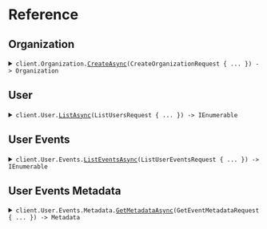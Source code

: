 # Reference
## Organization
<details><summary><code>client.Organization.<a href="/src/SeedMixedFileDirectory/Organization/OrganizationClient.cs">CreateAsync</a>(CreateOrganizationRequest { ... }) -> Organization</code></summary>
<dl>
<dd>

#### 📝 Description

<dl>
<dd>

<dl>
<dd>

Create a new organization.
</dd>
</dl>
</dd>
</dl>

#### 🔌 Usage

<dl>
<dd>

<dl>
<dd>

```csharp
await client.Organization.CreateAsync(new CreateOrganizationRequest { Name = "string" });
```
</dd>
</dl>
</dd>
</dl>

#### ⚙️ Parameters

<dl>
<dd>

<dl>
<dd>

**request:** `CreateOrganizationRequest` 
    
</dd>
</dl>
</dd>
</dl>


</dd>
</dl>
</details>

## User
<details><summary><code>client.User.<a href="/src/SeedMixedFileDirectory/User/UserClient.cs">ListAsync</a>(ListUsersRequest { ... }) -> IEnumerable<User></code></summary>
<dl>
<dd>

#### 📝 Description

<dl>
<dd>

<dl>
<dd>

List all users.
</dd>
</dl>
</dd>
</dl>

#### 🔌 Usage

<dl>
<dd>

<dl>
<dd>

```csharp
await client.User.ListAsync(new ListUsersRequest { Limit = 1 });
```
</dd>
</dl>
</dd>
</dl>

#### ⚙️ Parameters

<dl>
<dd>

<dl>
<dd>

**request:** `ListUsersRequest` 
    
</dd>
</dl>
</dd>
</dl>


</dd>
</dl>
</details>

## User Events
<details><summary><code>client.User.Events.<a href="/src/SeedMixedFileDirectory/User/Events/EventsClient.cs">ListEventsAsync</a>(ListUserEventsRequest { ... }) -> IEnumerable<Event></code></summary>
<dl>
<dd>

#### 📝 Description

<dl>
<dd>

<dl>
<dd>

List all user events.
</dd>
</dl>
</dd>
</dl>

#### 🔌 Usage

<dl>
<dd>

<dl>
<dd>

```csharp
await client.User.Events.ListEventsAsync(new ListUserEventsRequest { Limit = 1 });
```
</dd>
</dl>
</dd>
</dl>

#### ⚙️ Parameters

<dl>
<dd>

<dl>
<dd>

**request:** `ListUserEventsRequest` 
    
</dd>
</dl>
</dd>
</dl>


</dd>
</dl>
</details>

## User Events Metadata
<details><summary><code>client.User.Events.Metadata.<a href="/src/SeedMixedFileDirectory/User/Events/Metadata/MetadataClient.cs">GetMetadataAsync</a>(GetEventMetadataRequest { ... }) -> Metadata</code></summary>
<dl>
<dd>

#### 📝 Description

<dl>
<dd>

<dl>
<dd>

Get event metadata.
</dd>
</dl>
</dd>
</dl>

#### 🔌 Usage

<dl>
<dd>

<dl>
<dd>

```csharp
await client.User.Events.Metadata.GetMetadataAsync(new GetEventMetadataRequest { Id = "string" });
```
</dd>
</dl>
</dd>
</dl>

#### ⚙️ Parameters

<dl>
<dd>

<dl>
<dd>

**request:** `GetEventMetadataRequest` 
    
</dd>
</dl>
</dd>
</dl>


</dd>
</dl>
</details>
